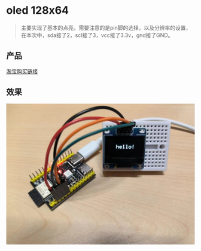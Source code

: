 # oled 128x64

> 主要实现了基本的点亮，需要注意的是pin脚的选择，以及分辨率的设置，在本次中，sda接了2，scl接了3，vcc接了3.3v，gnd接了GND。

## 产品

[淘宝购买链接](https://m.tb.cn/h.garUZNdogwuOMnd?tk=WEg2Wqt5Dg1)

## 效果

![](img/oledShow.jpg)
